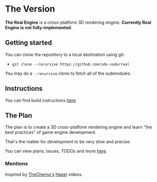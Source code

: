 # The Version
[//]: # (TODO: add logo)

**The Real Engine** is a cross-platform 3D rendering engine.
**Currently Real Engine is not fully-implemented**.

## Getting started
You can clone the repository to a local destination using git:

- `git clone --recursive https://github.com/udv-code/real`

You may do a `--recursive` clone to fetch all of the submodules.

## Instructions
You can find build instructions [here](building.md)

## The Plan
The plan is to create a 3D cross-platform rendering engine
and learn "the best practices" of game engine development.

That's the matter for development to be very slow and precise.

You can view plans, issues, TODOs and more [here](plan.md).

### Mentions
Inspired by [TheCherno's](https://github.com/TheCherno) [Hazel](https://github.com/TheCherno/Hazel) videos.
